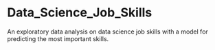 # Data_Science_Job_Skills
An exploratory data analysis on data science job skills with a model for predicting the most important skills.
